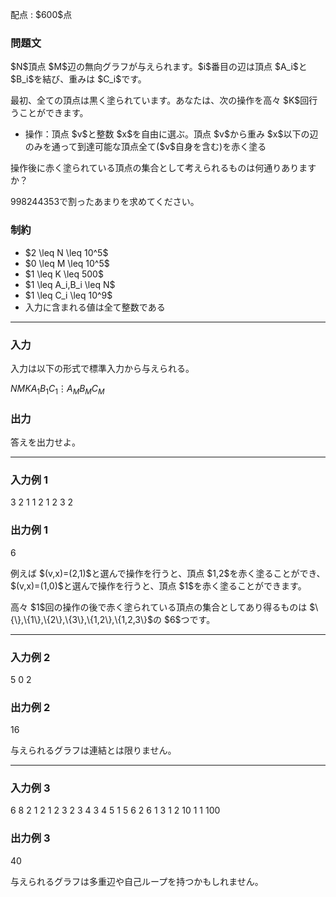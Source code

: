 
<div>

<span>

<span>

<p>
配点 : $600$点
</p>

<div>

<section>

### **問題文**

<p>
$N$頂点 $M$辺の無向グラフが与えられます。$i$番目の辺は頂点 $A_i$と $B_i$を結び、重みは $C_i$です。
</p>

<p>
最初、全ての頂点は黒く塗られています。あなたは、次の操作を高々 $K$回行うことができます。
</p>

<ul>

<li>
操作：頂点 $v$と整数 $x$を自由に選ぶ。頂点 $v$から重み $x$以下の辺のみを通って到達可能な頂点全て($v$自身を含む)を赤く塗る
</li>

</ul>

<p>
操作後に赤く塗られている頂点の集合として考えられるものは何通りありますか？

$998244353$で割ったあまりを求めてください。
</p>

</section>

</div>

<div>

<section>

### **制約**

<ul>

<li>
$2 \leq N \leq 10^5$
</li>

<li>
$0 \leq M \leq 10^5$
</li>

<li>
$1 \leq K \leq 500$
</li>

<li>
$1 \leq A_i,B_i \leq N$
</li>

<li>
$1 \leq C_i \leq 10^9$
</li>

<li>
入力に含まれる値は全て整数である
</li>

</ul>

</section>

</div>

---

<div>

<div>

<section>

### **入力**

<p>
入力は以下の形式で標準入力から与えられる。
</p>

<div>

$N$$M$$K$$A_1$$B_1$$C_1$$\vdots$$A_M$$B_M$$C_M$
</div>

</section>

</div>

<div>

<section>

### **出力**

<p>
答えを出力せよ。  
</p>

</section>

</div>

</div>

---

<div>

<section>

### **入力例 1**

<div>

3 2 1
1 2 1
2 3 2

</div>

</section>

</div>

<div>

<section>

### **出力例 1**

<div>

6

</div>

<p>
例えば $(v,x)=(2,1)$と選んで操作を行うと、頂点 $1,2$を赤く塗ることができ、$(v,x)=(1,0)$と選んで操作を行うと、頂点 $1$を赤く塗ることができます。
</p>

<p>
高々 $1$回の操作の後で赤く塗られている頂点の集合としてあり得るものは $\{\},\{1\},\{2\},\{3\},\{1,2\},\{1,2,3\}$の $6$つです。
</p>

</section>

</div>

---

<div>

<section>

### **入力例 2**

<div>

5 0 2

</div>

</section>

</div>

<div>

<section>

### **出力例 2**

<div>

16

</div>

<p>
与えられるグラフは連結とは限りません。
</p>

</section>

</div>

---

<div>

<section>

### **入力例 3**

<div>

6 8 2
1 2 1
2 3 2
3 4 3
4 5 1
5 6 2
6 1 3
1 2 10
1 1 100

</div>

</section>

</div>

<div>

<section>

### **出力例 3**

<div>

40

</div>

<p>
与えられるグラフは多重辺や自己ループを持つかもしれません。
</p>

</section>

</div>

</span>

</span>

</div>

